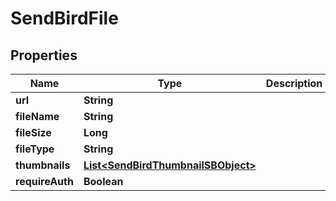 

# SendBirdFile


## Properties

| Name | Type | Description | Notes |
|------------ | ------------- | ------------- | -------------|
|**url** | **String** |  |  [optional] |
|**fileName** | **String** |  |  [optional] |
|**fileSize** | **Long** |  |  [optional] |
|**fileType** | **String** |  |  [optional] |
|**thumbnails** | [**List&lt;SendBirdThumbnailSBObject&gt;**](SendBirdThumbnailSBObject.md) |  |  [optional] |
|**requireAuth** | **Boolean** |  |  [optional] |



